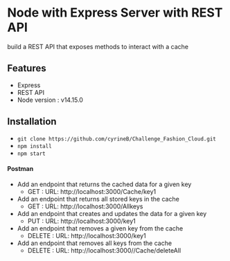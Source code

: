 # Node with Express Server with REST API
build a REST API that exposes methods to interact with a cache

## Features

- Express
- REST API
- Node version : v14.15.0

## Installation

- `git clone https://github.com/cyrineB/Challenge_Fashion_Cloud.git`
- `npm install`
- `npm start`


#### Postman


- Add an endpoint that returns the cached data for a given key
  - GET : URL: http://localhost:3000/Cache/key1
- Add an endpoint that returns all stored keys in the cache
  - GET : URL: http://localhost:3000/Allkeys
- Add an endpoint that creates and updates the data for a given key
  - PUT : URL: http://localhost:3000/key1
- Add an endpoint that removes a given key from the cache
  - DELETE : URL: http://localhost:3000/key1
- Add an endpoint that removes all keys from the cache
  - DELETE : URL: http://localhost:3000//Cache/deleteAll

